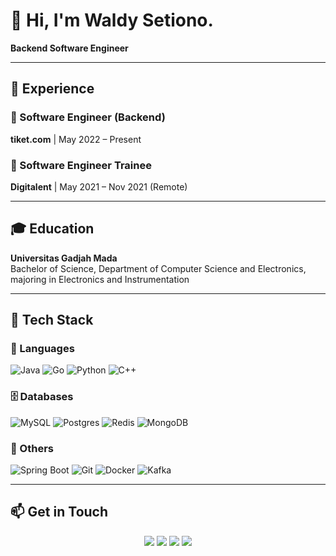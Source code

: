 # 👋 Hi, I'm Waldy Setiono.

**Backend Software Engineer**

---

## 💼 Experience

### 🔹 Software Engineer (Backend)  
**tiket.com** | May 2022 – Present  

### 🔹 Software Engineer Trainee  
**Digitalent** | May 2021 – Nov 2021 (Remote)  

---

## 🎓 Education

**Universitas Gadjah Mada**  
Bachelor of Science, Department of Computer Science and Electronics, majoring in Electronics and Instrumentation  

---

## 🚀 Tech Stack

### 🧩 Languages
![Java](https://img.shields.io/badge/Java-ED8B00?style=flat&logo=java&logoColor=white)
![Go](https://img.shields.io/badge/Go-00ADD8?style=flat&logo=go&logoColor=white)
![Python](https://img.shields.io/badge/Python-3776AB?style=flat&logo=python&logoColor=white)
![C++](https://img.shields.io/badge/C++-00599C?style=flat&logo=c%2B%2B&logoColor=white)

### 🗄️ Databases
![MySQL](https://img.shields.io/badge/MySQL-4479A1?style=flat&logo=mysql&logoColor=white)
![Postgres](https://img.shields.io/badge/Postgres-336791?style=flat&logo=postgresql&logoColor=white)
![Redis](https://img.shields.io/badge/Redis-DC382D?style=flat&logo=redis&logoColor=white)
![MongoDB](https://img.shields.io/badge/MongoDB-4EA94B?style=flat&logo=mongodb&logoColor=white)

### 🧰 Others
![Spring Boot](https://img.shields.io/badge/Spring_Boot-6DB33F?style=flat&logo=spring-boot&logoColor=white)
![Git](https://img.shields.io/badge/Git-F05032?style=flat&logo=git&logoColor=white)
![Docker](https://img.shields.io/badge/Docker-2496ED?style=flat&logo=docker&logoColor=white)
![Kafka](https://img.shields.io/badge/Kafka-20232A?style=for-the-badge&logo=apachekafka&logoColor=white)

---

## 📫 Get in Touch
<p align="center">
  <a href="https://linkedin.com/in/waldysetiono/"><img src="https://img.shields.io/badge/LinkedIn-blue?style=for-the-badge&logo=linkedin&logoColor=white"/></a>
  <a href="https://medium.com/@waldysetio/"><img src="https://img.shields.io/badge/Medium-12100E?style=for-the-badge&logo=medium&logoColor=white"/></a>
  <a href="https://leetcode.com/u/waldysetio/"><img src="https://img.shields.io/badge/LeetCode-000000?style=for-the-badge&logo=leetcode&logoColor=white"/></a>
  <a href="mailto:waldysetiono@gmail.com"><img src="https://img.shields.io/badge/Gmail-D14836?style=for-the-badge&logo=gmail&logoColor=white"/></a>
</p>
